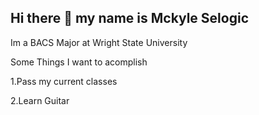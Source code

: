 ## Hi there 👋 my name is Mckyle Selogic
Im a BACS Major at Wright State University

Some Things I want to acomplish 

  1.Pass my current classes
  
  2.Learn Guitar
